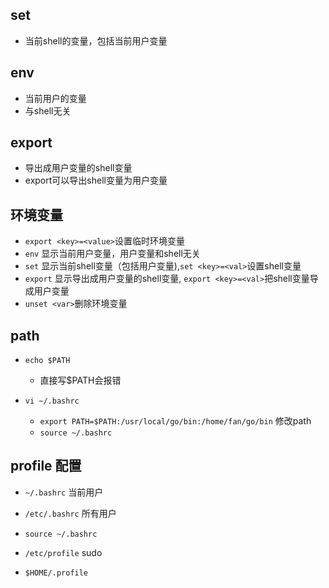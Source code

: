 


## set
+ 当前shell的变量，包括当前用户变量


## env
+ 当前用户的变量
+ 与shell无关


## export
+ 导出成用户变量的shell变量
+ export可以导出shell变量为用户变量


## 环境变量
- `export <key>=<value>`设置临时环境变量
- `env` 显示当前用户变量，用户变量和shell无关
- `set` 显示当前shell变量（包括用户变量),`set <key>=<val>`设置shell变量
- `export` 显示导出成用户变量的shell变量, `export <key>=<val>`把shell变量导成用户变量
- `unset <var>`删除环境变量


## path
+ `echo $PATH`
    + 直接写$PATH会报错

+ `vi ~/.bashrc`
    + `export PATH=$PATH:/usr/local/go/bin:/home/fan/go/bin` 修改path
    + `source ~/.bashrc`



## profile 配置
+ `~/.bashrc` 当前用户
+ `/etc/.bashrc` 所有用户
+ `source ~/.bashrc`

+ `/etc/profile`  sudo
+ `$HOME/.profile`
